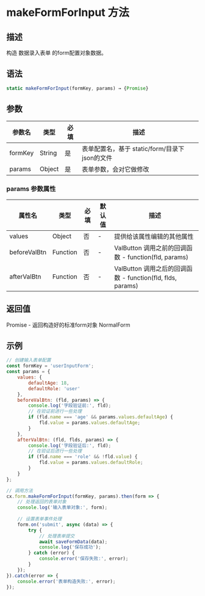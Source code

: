 # makeFormForInput 方法

## 描述
构造 数据录入表单 的form配置对象数据。

## 语法
```js
static makeFormForInput(formKey, params) → {Promise}
```

## 参数
| 参数名 | 类型 | 必填 | 描述 |
| --- | --- | --- | --- |
| formKey | String | 是 | 表单配置名，基于 static/form/目录下json的文件 |
| params | Object | 是 | 表单参数，会对它做修改 |

### params 参数属性
| 属性名 | 类型 | 必填 | 默认值 | 描述 |
| --- | --- | --- | --- | --- |
| values | Object | 否 | - | 提供给该属性编辑的其他属性 |
| beforeValBtn | Function | 否 | - | ValButton 调用之前的回调函数 - function(fld, params) |
| afterValBtn | Function | 否 | - | ValButton 调用之后的回调函数 - function(fld, flds, params) |

## 返回值
Promise - 返回构造好的标准form对象 NormalForm

## 示例
```js
// 创建输入表单配置
const formKey = 'userInputForm';
const params = {
    values: {
        defaultAge: 18,
        defaultRole: 'user'
    },
    beforeValBtn: (fld, params) => {
        console.log('字段验证前:', fld);
        // 在验证前进行一些处理
        if (fld.name === 'age' && params.values.defaultAge) {
            fld.value = params.values.defaultAge;
        }
    },
    afterValBtn: (fld, flds, params) => {
        console.log('字段验证后:', fld);
        // 在验证后进行一些处理
        if (fld.name === 'role' && !fld.value) {
            fld.value = params.values.defaultRole;
        }
    }
};

// 调用方法
cx.form.makeFormForInput(formKey, params).then(form => {
    // 处理返回的表单对象
    console.log('输入表单对象:', form);
    
    // 设置表单事件处理
    form.on('submit', async (data) => {
        try {
            // 处理表单提交
            await saveFormData(data);
            console.log('保存成功');
        } catch (error) {
            console.error('保存失败:', error);
        }
    });
}).catch(error => {
    console.error('表单构造失败:', error);
});